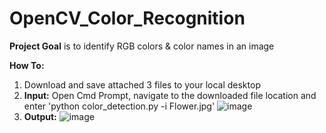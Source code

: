 # OpenCV_Color_Recognition
**Project Goal** is to identify RGB colors &amp; color names in an image

**How To:**
1) Download and save attached 3 files to your local desktop
2) **Input:** 
 Open Cmd Prompt, navigate to the downloaded file location and enter 'python color_detection.py -i Flower.jpg'
![image](https://user-images.githubusercontent.com/8421214/117681465-220ade80-b180-11eb-8a62-d0b64579f5e8.png)
3) **Output:**
![image](https://user-images.githubusercontent.com/8421214/117683691-52ec1300-b182-11eb-9f75-454bac7b304d.png)
